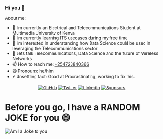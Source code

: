 ### Hi you 👋

<!--
** tevish321/tevish321** is a ✨ _special_ ✨ repository because its `README.md` (this file) appears on your GitHub profile.-->
<!--
![Bonface-Cover](https://github.com/tevish321/tevish321/blob/main/cover.gif?raw=true)
-->

About me:

- 🔭 I’m currently an Electrical and Telecommunications Student at Multimedia University of Kenya
- 🌱 I’m currently learning ITS usecases during my free time
- 🤔 I’m interested in understanding how Data Science could be used in leveraging the Telecommunications sector
- 💬 Lets talk Telecommunications, Data Science and the future of Wireless Networks
- 📫 How to reach me: <a href="tel:+254723840366">+254723840366</a>
- 😄 Pronouns: he/him
- ⚡ Unsettling fact: Good at Procrastinating, working to fix this.

<p align="center">
	<a href="https://github.com/tevish321"><img src="https://img.shields.io/github/followers/tevish321.svg?label=GitHub&style=social" alt="GitHub"></a>
	<a href="https://twitter.com/eng_in_here"><img src="https://img.shields.io/twitter/follow/eng_in_here?label=Twitter&style=social" alt="Twitter"></a>
	<a href="https://www.linkedin.com/in/Boniface Mutea"><img src="https://img.shields.io/badge/LinkedIn--_.svg?style=social&logo=linkedin" alt="LinkedIn"></a>
	<a href="https://github.com/sponsors/tevish321"><img src="https://img.shields.io/badge/Sponsors--_.svg?style=social&logo=github&logoColor=EA4AAA" alt="Sponsors"></a>
	
</p>

# Before you go, I have a **RANDOM JOKE** for you :smile:

![Am I a Joke to you](https://readme-jokes.vercel.app/api)
